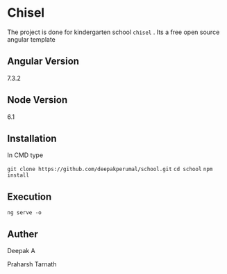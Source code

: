# Chisel

The project is done for kindergarten school  ```chisel``` . Its a free open source angular template
 

## Angular Version

 7.3.2
 
## Node Version

 6.1
 
##  Installation

In CMD type

```git clone https://github.com/deepakperumal/school.git```
```cd school```
```npm install```
 

## Execution
```ng serve -o```

## Auther
Deepak A

Praharsh Tarnath
